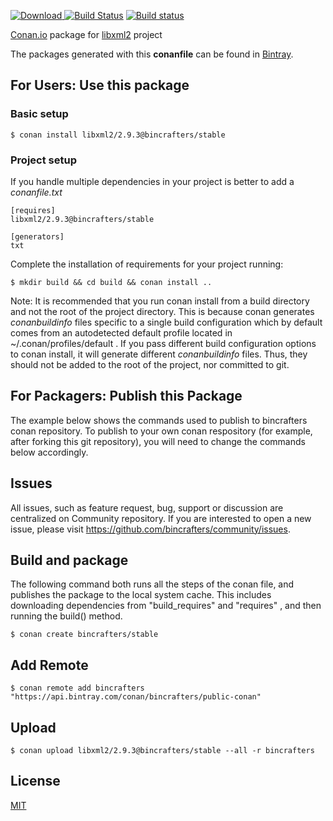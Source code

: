 [ ![Download](https://api.bintray.com/packages/bincrafters/public-conan/libxml2%3Abincrafters/images/download.svg) ](https://bintray.com/bincrafters/public-conan/libxml2%3Abincrafters/_latestVersion)
[![Build Status](https://travis-ci.org/bincrafters/conan-libxml2.svg?branch=stable%2F2.9.3)](https://travis-ci.org/bincrafters/conan-libxml2)
[![Build status](https://ci.appveyor.com/api/projects/status/s24il22t127tk3ry/branch/stable/2.9.3?svg=true)](https://ci.appveyor.com/project/BinCrafters/conan-libxml2/branch/stable/2.9.3)


[Conan.io](https://conan.io) package for [libxml2](https://xmlsoft.org) project

The packages generated with this **conanfile** can be found in [Bintray](https://bintray.com/bincrafters/public-conan/libxml2%3Abincrafters).

## For Users: Use this package

### Basic setup

    $ conan install libxml2/2.9.3@bincrafters/stable

### Project setup

If you handle multiple dependencies in your project is better to add a *conanfile.txt*

    [requires]
    libxml2/2.9.3@bincrafters/stable

    [generators]
    txt

Complete the installation of requirements for your project running:

    $ mkdir build && cd build && conan install ..

Note: It is recommended that you run conan install from a build directory and not the root of the project directory.  This is because conan generates *conanbuildinfo* files specific to a single build configuration which by default comes from an autodetected default profile located in ~/.conan/profiles/default .  If you pass different build configuration options to conan install, it will generate different *conanbuildinfo* files.  Thus, they should not be added to the root of the project, nor committed to git.

## For Packagers: Publish this Package

The example below shows the commands used to publish to bincrafters conan repository. To publish to your own conan respository (for example, after forking this git repository), you will need to change the commands below accordingly.

## Issues

All issues, such as feature request, bug, support or discussion are centralized on Community repository. If you are interested to open a new issue, please visit https://github.com/bincrafters/community/issues.

## Build and package

The following command both runs all the steps of the conan file, and publishes the package to the local system cache.  This includes downloading dependencies from "build_requires" and "requires" , and then running the build() method.

    $ conan create bincrafters/stable

## Add Remote

    $ conan remote add bincrafters "https://api.bintray.com/conan/bincrafters/public-conan"

## Upload

    $ conan upload libxml2/2.9.3@bincrafters/stable --all -r bincrafters

## License
[MIT](https://opensource.org/licenses/mit-license.html)
